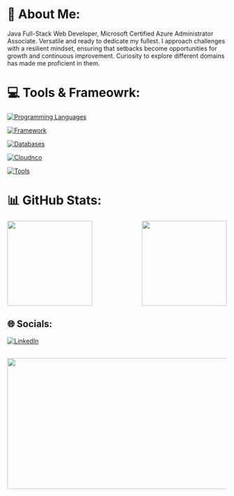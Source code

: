 # 💫 About Me:
Java Full-Stack Web Developer, Microsoft Certified Azure Administrator Associate. Versatile and ready to dedicate my fullest. I approach challenges with a resilient mindset, ensuring that setbacks become opportunities for growth and continuous improvement. Curiosity to explore different domains has made me proficient in them. 

# 💻 Tools & Frameowrk:
[![Programming Languages](https://skillicons.dev/icons?i=c,cpp,cs,html,css,js,java,py,r&theme=light)](https://skillicons.dev) <br/>

[![Framework](https://skillicons.dev/icons?i=react,spring,opencv&theme=light)](https://skillicons.dev) <br/>

[![Databases](https://skillicons.dev/icons?i=mysql,postgres,hibernate&theme=light)](https://skillicons.dev) <br/>

[![Cloudnco](https://skillicons.dev/icons?i=azure,firebase,git,github&theme=light)](https://skillicons.dev) <br/>

[![Tools](https://skillicons.dev/icons?i=arduino,eclipse,ubuntu,npm,postman,vscode,idea,maven&theme=light)](https://skillicons.dev) <br/>




# 📊 GitHub Stats:
<!-- 
![](https://github-readme-stats.vercel.app/api/top-langs/?username=SRDhanush16&theme=github_dark_dimmed&hide_border=false&include_all_commits=false&count_private=false&layout=compact)
![](https://github-readme-stats.vercel.app/api?username=SRDhanush16&theme=github_dark_dimmed&hide_border=false&include_all_commits=false&count_private=false)

-->
<div style="display: flex; flex-direction: row; justify-content: space-between;">
  <img src="https://github-readme-stats.vercel.app/api/top-langs/?username=SRDhanush16&theme=github_dark_dimmed&hide_border=false&include_all_commits=false&count_private=false&layout=compact" style="height: 195px;">
  <img src="https://github-readme-stats.vercel.app/api?username=SRDhanush16&theme=github_dark_dimmed&hide_border=false&include_all_commits=false&count_private=false" style="height: 195px;">
</div>


## 🌐 Socials:


[![LinkedIn](https://skillicons.dev/icons?i=linkedin&theme=light)](https://www.linkedin.com/in/srd-in-maa/)


<br/>
<div style="text-align:left;" >
    <img src="https://leetcard.jacoblin.cool/SRDhanush16?theme=dark&font=Electrolize&ext=activity" style="height: 300px; width: 600px;">
  </a>
</div>




